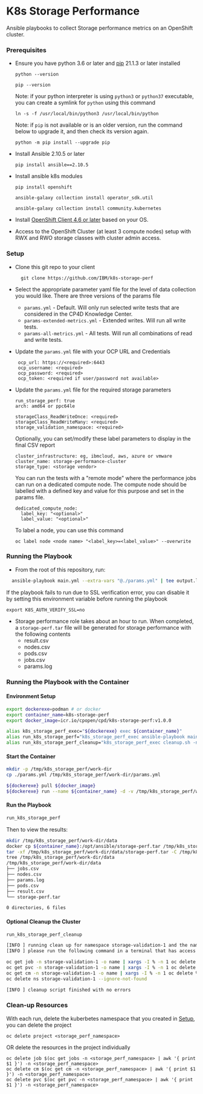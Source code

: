 # K8s Storage Performance

Ansible playbooks to collect Storage performance metrics on an OpenShift cluster.

### Prerequisites

- Ensure you have python 3.6 or later and [pip](https://pip.pypa.io/en/stable/installation/) 21.1.3 or later installed

  `python --version`

  `pip --version`

  Note: if your python interpreter is using `python3` or `python37` executable, you can create a symlink for `python` using this command

  `ln -s -f /usr/local/bin/python3 /usr/local/bin/python`

  Note: if `pip` is not available or is an older version, run the command below to upgrade it, and then check its version again.
  
  `python -m pip install --upgrade pip`
  
- Install Ansible 2.10.5 or later
  
  `pip install ansible==2.10.5`

- Install ansible k8s modules

  `pip install openshift`
   
  `ansible-galaxy collection install operator_sdk.util`
  
  `ansible-galaxy collection install community.kubernetes`
  
- Install [OpenShift Client 4.6 or later](https://mirror.openshift.com/pub/openshift-v4/x86_64/clients/ocp/4.6.31) based on your OS. 
  
- Access to the OpenShift Cluster (at least 3 compute nodes) setup with RWX and RWO storage classes with cluster admin access.

### Setup

 - Clone this git repo to your client

   ```
     git clone https://github.com/IBM/k8s-storage-perf
   ```

 - Select the appropriate parameter yaml file for the level of data collection you would like. There are three versions of the params file
    * `params.yml` - Default. Will only run selected write tests that are considered in the CP4D Knowledge Center.
    * `params-extended-metrics.yml` - Extended writes. Will run all write tests.
    * `params-all-metrics.yml` - All tests. Will run all combinations of read and write tests.
  
 - Update the `params.yml` file with your OCP URL and Credentials
 
   ```
    ocp_url: https://<required>:6443
    ocp_username: <required>
    ocp_password: <required>
    ocp_token: <required if user/password not available>
   ```
  
 - Update the `params.yml` file for the required storage parameters
   
      ```
      run_storage_perf: true
      arch: amd64 or ppc64le
      ```
 
      ```
      storageClass_ReadWriteOnce: <required> 
      storageClass_ReadWriteMany: <required> 
      storage_validation_namespace: <required>
      ```
    
      Optionally, you can set/modify these label parameters to display in the final CSV report
    
      ```
      cluster_infrastructure: eg, ibmcloud, aws, azure or vmware
      cluster_name: storage-performance-cluster
      storage_type: <storage vendor>
      ```

      You can run the tests with a "remote mode" where the performance jobs can run on a dedicated compute node. The compute node 
      should be labelled with a defined key and value for this purpose and set in the params file. 

      ```
      dedicated_compute_node:
        label_key: "<optional>"
        label_value: "<optional>"
      ```

      To label a node, you can use this command

      ```
      oc label node <node name> "<label_key>=<label_value>" --overwrite
      ```
  
### Running the Playbook

 - From the root of this repository, run:
  
  ```bash
    ansible-playbook main.yml --extra-vars "@./params.yml" | tee output.log
  ```

  If the playbook fails to run due to SSL verification error, you can disable it by setting this environment variable before running the playbook

  ```
  export K8S_AUTH_VERIFY_SSL=no
  ```

 - Storage performance role takes about an hour to run. When completed, a `storage-perf.tar` file will be generated for storage performance with
   the following contents
   - result.csv
   - nodes.csv
   - pods.csv
   - jobs.csv
   - params.log
 
### Running the Playbook with the Container

#### Environment Setup

```sh
export dockerexe=podman # or docker
export container_name=k8s-storage-perf
export docker_image=icr.io/cpopen/cpd/k8s-storage-perf:v1.0.0

alias k8s_storage_perf_exec="${dockerexe} exec ${container_name}"
alias run_k8s_storage_perf="k8s_storage_perf_exec ansible-playbook main.yml --extra-vars \"@/tmp/work-dir/params.yml\" | tee output.log"
alias run_k8s_storage_perf_cleanup="k8s_storage_perf_exec cleanup.sh -n ${NAMESPACE} -d"
```

#### Start the Container

```sh
mkdir -p /tmp/k8s_storage_perf/work-dir
cp ./params.yml /tmp/k8s_storage_perf/work-dir/params.yml

${dockerexe} pull ${docker_image}
${dockerexe} run --name ${container_name} -d -v /tmp/k8s_storage_perf/work-dir:/tmp/work-dir ${docker_image}
```

#### Run the Playbook

```sh
run_k8s_storage_perf
```

Then to view the results:

```sh
mkdir /tmp/k8s_storage_perf/work-dir/data
docker cp ${container_name}:/opt/ansible/storage-perf.tar /tmp/k8s_storage_perf/work-dir/data/storage-perf.tar
tar -xf /tmp/k8s_storage_perf/work-dir/data/storage-perf.tar -C /tmp/k8s_storage_perf/work-dir/data
tree /tmp/k8s_storage_perf/work-dir/data
/tmp/k8s_storage_perf/work-dir/data
├── jobs.csv
├── nodes.csv
├── params.log
├── pods.csv
├── result.csv
└── storage-perf.tar

0 directories, 6 files
```

#### Optional Cleanup the Cluster

```sh
run_k8s_storage_perf_cleanup

[INFO ] running clean up for namespace storage-validation-1 and the namespace will be deleted
[INFO ] please run the following command in a terminal that has access to the cluster to clean up after the ansible playbooks

oc get job -n storage-validation-1 -o name | xargs -I % -n 1 oc delete % -n storage-validation-1 && \
oc get pvc -n storage-validation-1 -o name | xargs -I % -n 1 oc delete % -n storage-validation-1 && \
oc get cm -n storage-validation-1 -o name | xargs -I % -n 1 oc delete % -n storage-validation-1 && \
oc delete ns storage-validation-1 --ignore-not-found

[INFO ] cleanup script finished with no errors
```
 
### Clean-up Resources

With each run, delete the kuberbetes namespace that you created in [Setup](#setup), you can delete the project

```
oc delete project <storage_perf_namespace>
```

OR delete the resources in the project individually

```
oc delete job $(oc get jobs -n <storage_perf_namespace> | awk '{ print $1 }') -n <storage_perf_namespace>
oc delete cm $(oc get cm -n <storage_perf_namespace> | awk '{ print $1 }') -n <storage_perf_namespace>
oc delete pvc $(oc get pvc -n <storage_perf_namespace> | awk '{ print $1 }') -n <storage_perf_namespace>
```

